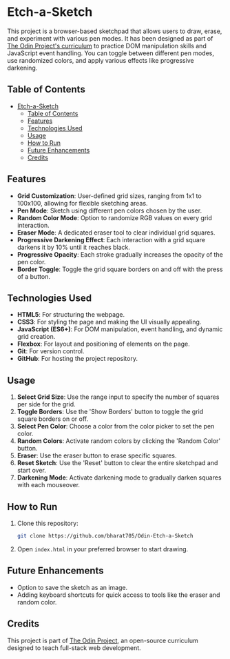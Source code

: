 # Etch-a-Sketch

This project is a browser-based sketchpad that allows users to draw, erase, and experiment with various pen modes. It has been designed as part of [The Odin Project's curriculum](https://www.theodinproject.com/paths/foundations/courses/foundations/lessons/etch-a-sketch-project) to practice DOM manipulation skills and JavaScript event handling. You can toggle between different pen modes, use randomized colors, and apply various effects like progressive darkening.

## Table of Contents

- [Etch-a-Sketch](#etch-a-sketch)
  - [Table of Contents](#table-of-contents)
  - [Features](#features)
  - [Technologies Used](#technologies-used)
  - [Usage](#usage)
  - [How to Run](#how-to-run)
  - [Future Enhancements](#future-enhancements)
  - [Credits](#credits)

## Features

- **Grid Customization**: User-defined grid sizes, ranging from 1x1 to 100x100, allowing for flexible sketching areas.
- **Pen Mode**: Sketch using different pen colors chosen by the user.
- **Random Color Mode**: Option to randomize RGB values on every grid interaction.
- **Eraser Mode**: A dedicated eraser tool to clear individual grid squares.
- **Progressive Darkening Effect**: Each interaction with a grid square darkens it by 10% until it reaches black.
- **Progressive Opacity**: Each stroke gradually increases the opacity of the pen color.
- **Border Toggle**: Toggle the grid square borders on and off with the press of a button.

## Technologies Used

- **HTML5**: For structuring the webpage.
- **CSS3**: For styling the page and making the UI visually appealing.
- **JavaScript (ES6+)**: For DOM manipulation, event handling, and dynamic grid creation.
- **Flexbox**: For layout and positioning of elements on the page.
- **Git**: For version control.
- **GitHub**: For hosting the project repository.

## Usage

1. **Select Grid Size**: Use the range input to specify the number of squares per side for the grid.
2. **Toggle Borders**: Use the 'Show Borders' button to toggle the grid square borders on or off.
3. **Select Pen Color**: Choose a color from the color picker to set the pen color.
4. **Random Colors**: Activate random colors by clicking the 'Random Color' button.
5. **Eraser**: Use the eraser button to erase specific squares.
6. **Reset Sketch**: Use the 'Reset' button to clear the entire sketchpad and start over.
7. **Darkening Mode**: Activate darkening mode to gradually darken squares with each mouseover.

## How to Run

1. Clone this repository:
   ```bash
   git clone https://github.com/bharat705/Odin-Etch-a-Sketch
   ```
2. Open `index.html` in your preferred browser to start drawing.

## Future Enhancements

- Option to save the sketch as an image.
- Adding keyboard shortcuts for quick access to tools like the eraser and random color.

## Credits

This project is part of [The Odin Project](https://www.theodinproject.com/), an open-source curriculum designed to teach full-stack web development.
